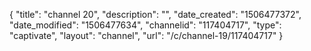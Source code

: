 {
    "title": "channel 20",
    "description": "",
    "date_created": "1506477372",
    "date_modified": "1506477634",
    "channelid": "117404717",
    "type": "captivate",
    "layout": "channel",
    "url": "\/c\/channel-19\/117404717"
}